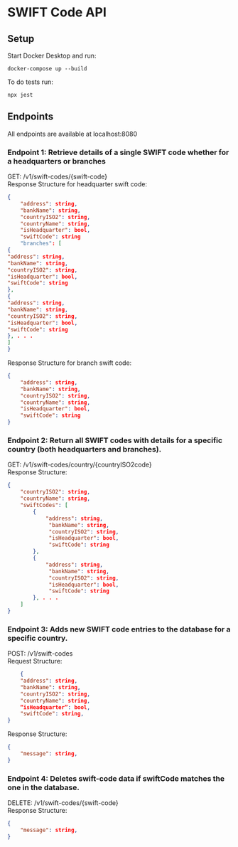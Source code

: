 # SWIFT Code API

## Setup

Start Docker Desktop and run:

```
docker-compose up --build
```

To do tests run:

```
npx jest
```

## Endpoints

All endpoints are available at localhost:8080

### Endpoint 1: Retrieve details of a single SWIFT code whether for a headquarters or branches

GET: /v1/swift-codes/{swift-code}  
Response Structure for headquarter swift code:

```json
{
    "address": string,
    "bankName": string,
    "countryISO2": string,
    "countryName": string,
    "isHeadquarter": bool,
    "swiftCode": string
    "branches": [
{
"address": string,
"bankName": string,
"countryISO2": string,
"isHeadquarter": bool,
"swiftCode": string
},
{
"address": string,
"bankName": string,
"countryISO2": string,
"isHeadquarter": bool,
"swiftCode": string
}, . . .
]
}
```

Response Structure for branch swift code:

```json
{
    "address": string,
    "bankName": string,
    "countryISO2": string,
    "countryName": string,
    "isHeadquarter": bool,
    "swiftCode": string
}
```

### Endpoint 2: Return all SWIFT codes with details for a specific country (both headquarters and branches).

GET: /v1/swift-codes/country/{countryISO2code}  
Response Structure:

```json
{
    "countryISO2": string,
    "countryName": string,
    "swiftCodes": [
        {
            "address": string,
    		 "bankName": string,
    		 "countryISO2": string,
    		 "isHeadquarter": bool,
    		 "swiftCode": string
        },
        {
            "address": string,
    		 "bankName": string,
    		 "countryISO2": string,
    		 "isHeadquarter": bool,
    		 "swiftCode": string
        }, . . .
    ]
}
```

### Endpoint 3: Adds new SWIFT code entries to the database for a specific country.

POST: /v1/swift-codes  
Request Structure:

```json
	{
    "address": string,
    "bankName": string,
    "countryISO2": string,
    "countryName": string,
    “isHeadquarter”: bool,
    "swiftCode": string,
}
```

Response Structure:

```json
{
    "message": string,
}
```

### Endpoint 4: Deletes swift-code data if swiftCode matches the one in the database.

DELETE: /v1/swift-codes/{swift-code}  
Response Structure:

```json
{
    "message": string,
}
```
